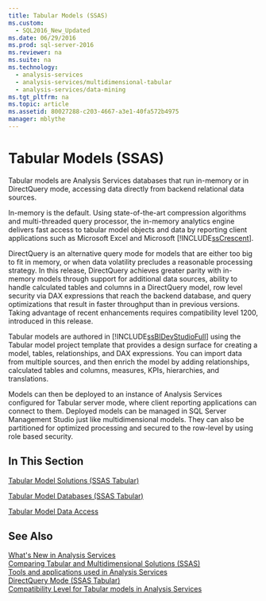 ```yaml
---
title: Tabular Models (SSAS)
ms.custom: 
  - SQL2016_New_Updated
ms.date: 06/29/2016
ms.prod: sql-server-2016
ms.reviewer: na
ms.suite: na
ms.technology: 
  - analysis-services
  - analysis-services/multidimensional-tabular
  - analysis-services/data-mining
ms.tgt_pltfrm: na
ms.topic: article
ms.assetid: 80027288-c203-4667-a3e1-40fa572b4975
manager: mblythe
---
```

# Tabular Models (SSAS)
Tabular models are Analysis Services databases that run in-memory or in DirectQuery mode, accessing data directly from backend relational data sources.  
  
 In-memory is the default. Using state-of-the-art compression algorithms and multi-threaded query processor, the in-memory analytics engine delivers fast access to tabular model objects and data by reporting client applications such as Microsoft Excel and Microsoft [!INCLUDE[ssCrescent](../../Topics/TopicNameContainA/includes/ssCrescent_md.md)].  
  
 DirectQuery is an alternative query mode for models that  are either too big to fit in memory, or when data volatility precludes  a reasonable processing strategy. In this release, DirectQuery achieves greater parity with in-memory models through support for additional data sources, ability to handle calculated tables and columns in a DirectQuery model, row level security via DAX expressions that reach the backend database, and query optimizations that result in faster throughput than in previous versions. Taking advantage of recent enhancements requires compatibility level 1200, introduced in this release.  
  
 Tabular models are authored in [!INCLUDE[ssBIDevStudioFull](../../Topics/TopicNameContainA/includes/ssBIDevStudioFull_md.md)] using the Tabular model project template that provides a design surface for creating a model, tables, relationships, and DAX expressions. You can import data from multiple sources, and then enrich the model by adding relationships, calculated tables and columns, measures, KPIs, hierarchies, and translations.  
  
 Models can then be deployed to an instance of Analysis Services configured for Tabular server mode, where client reporting applications can connect to them. Deployed models can be managed in SQL Server Management Studio just like multidimensional models. They can also be partitioned for optimized processing and secured to the row-level by using role based security.  
  
## In This Section  
 [Tabular Model Solutions (SSAS Tabular)](../../Topics/TopicNameNotContainA/Tabular-Model-Solutions--SSAS-Tabular-.md)  
  
 [Tabular Model Databases (SSAS Tabular)](../../Topics/TopicNameNotContainA/Tabular-Model-Databases--SSAS-Tabular-.md)  
  
 [Tabular Model Data Access](../../Topics/TopicNameNotContainA/Tabular-Model-Data-Access.md)  
  
## See Also  
 [What's New in Analysis Services](../../Topics/TopicNameNotContainA/What-s-New-in-Analysis-Services.md)   
 [Comparing Tabular and Multidimensional Solutions (SSAS)](../../Topics/TopicNameNotContainA/Comparing-Tabular-and-Multidimensional-Solutions--SSAS-.md)   
 [Tools and applications used in Analysis Services](../../Topics/TopicNameNotContainA/Tools-and-applications-used-in-Analysis-Services.md)   
 [DirectQuery Mode (SSAS Tabular)](../../Topics/TopicNameNotContainA/DirectQuery-Mode--SSAS-Tabular-.md)   
 [Compatibility Level for Tabular models in Analysis Services](../../Topics/TopicNameNotContainA/Compatibility-Level-for-Tabular-models-in-Analysis-Services.md)
